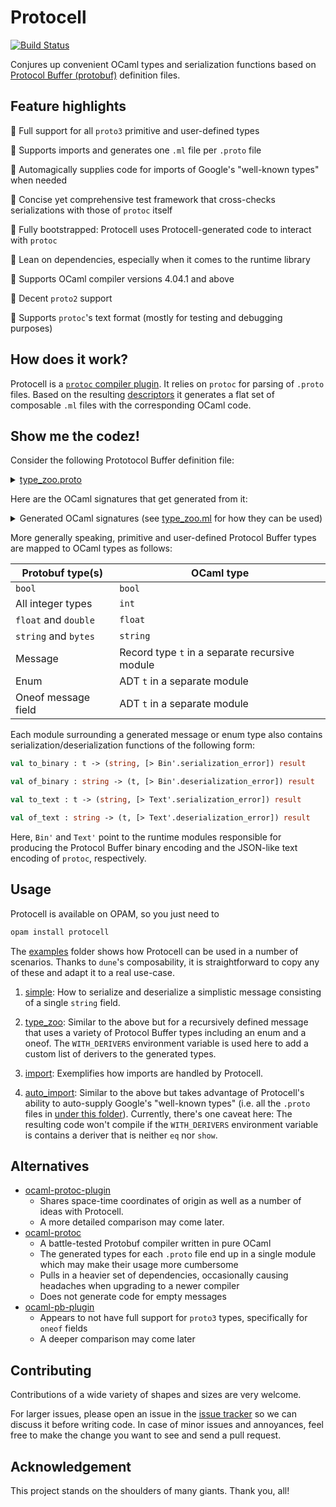 # Protocell

[![Build Status](https://travis-ci.org/martinslota/protocell.svg?branch=master)](https://travis-ci.org/martinslota/protocell)

Conjures up convenient OCaml types and serialization functions based on
[Protocol Buffer (protobuf)](https://developers.google.com/protocol-buffers)
definition files.

## Feature highlights

:camel: Full support for all `proto3` primitive and user-defined types

:camel: Supports imports and generates one `.ml` file per `.proto` file

:camel: Automagically supplies code for imports of Google's "well-known types" when needed

:camel: Concise yet comprehensive test framework that cross-checks serializations with those of `protoc` itself

:camel: Fully bootstrapped: Protocell uses Protocell-generated code to interact with `protoc`

:camel: Lean on dependencies, especially when it comes to the runtime library

:camel: Supports OCaml compiler versions 4.04.1 and above

:camel: Decent `proto2` support

:camel: Supports `protoc`'s text format (mostly for testing and debugging purposes)

## How does it work?

Protocell is a [`protoc` compiler
plugin](https://developers.google.com/protocol-buffers/docs/reference/other).
It relies on `protoc` for parsing of `.proto` files. Based on the resulting
[descriptors](https://github.com/protocolbuffers/protobuf/blob/master/src/google/protobuf/compiler/plugin.proto)
it generates a flat set of composable `.ml` files with the corresponding
OCaml code.

## Show me the codez!

Consider the following Prototocol Buffer definition file:

<details>
  <summary><a href="examples/type_zoo/type_zoo.proto">type_zoo.proto</a></summary>
  
```protobuf
syntax = "proto3";

enum Platypus {
  SITTING = 0;
  STANDING = 1;
  LYING = 2;
  OTHER = 3;
}

message Exposition {
  int32 alpaca = 1;
  int64 bear = 2;
  sint32 cuckoo = 3;
  sint64 dolphin = 4;
  uint32 elephant = 5;
  uint64 fox = 6;
  fixed32 giraffe = 7;
  repeated fixed64 hest = 8;
  sfixed32 indri = 9;
  sfixed64 jellyfish = 10;
  float kingfisher = 11;
  double llama = 12;
  bool meerkat = 13;
  string nightingale = 14;
  bytes octopus = 15;
  Platypus platypus = 16;
  oneof cute {
    string quetzal = 17;
    string redPanda = 18;
  }
  repeated Exposition pavilion = 19;
}
```
</details>

Here are the OCaml signatures that get generated from it:

<details>
  <summary>Generated OCaml signatures (see <a href="examples/type_zoo/type_zoo.ml">type_zoo.ml</a> for how they can be used)</summary>
  
```ocaml
module Platypus : sig
  type t =
    | Sitting
    | Standing
    | Lying
    | Other
  [@@deriving eq, show]

  val default : unit -> t

  val to_int : t -> int

  val of_int : int -> t option

  val to_string : t -> string

  val of_string : string -> t option
end

module rec Exposition : sig
  module Cute : sig
    type t =
      | Quetzal of string
      | Red_panda of string
    [@@deriving eq, show]

    val quetzal : string -> t
    val red_panda : string -> t
  end

  type t = {
    alpaca : int;
    bear : int;
    cuckoo : int;
    dolphin : int;
    elephant : int;
    fox : int;
    giraffe : int;
    hest : int list;
    indri : int;
    jellyfish : int;
    kingfisher : float;
    llama : float;
    meerkat : bool;
    nightingale : string;
    octopus : string;
    platypus : Platypus.t;
    cute : Cute.t option;
    pavilion : Exposition.t list;
  }
  [@@deriving eq, show]

  val to_binary : t -> (string, [> Bin'.serialization_error]) result

  val of_binary : string -> (t, [> Bin'.deserialization_error]) result

  val to_text : t -> (string, [> Text'.serialization_error]) result

  val of_text : string -> (t, [> Text'.deserialization_error]) result
end
```
</details>

More generally speaking, primitive and user-defined Protocol Buffer types are mapped to OCaml types as follows:

| Protobuf type(s) | OCaml type |
| --- | --- |
| `bool` | `bool` |
| All integer types | `int` |
| `float` and `double` | `float` |
| `string` and `bytes` | `string` |
| Message | Record type `t` in a separate recursive module |
| Enum | ADT `t` in a separate module |
| Oneof message field | ADT `t` in a separate module |

Each module surrounding a generated message or enum type also contains
serialization/deserialization functions of the following form:

```ocaml
val to_binary : t -> (string, [> Bin'.serialization_error]) result

val of_binary : string -> (t, [> Bin'.deserialization_error]) result

val to_text : t -> (string, [> Text'.serialization_error]) result

val of_text : string -> (t, [> Text'.deserialization_error]) result
```

Here, `Bin'` and `Text'` point to the runtime modules responsible for
producing the Protocol Buffer binary encoding and the JSON-like text encoding
of `protoc`, respectively.

## Usage

Protocell is available on OPAM, so you just need to

```sh
opam install protocell
```

The [examples](examples) folder shows how Protocell can be used in a number
of scenarios. Thanks to `dune`'s composability, it is straightforward to copy
any of these and adapt it to a real use-case.

1. [simple](examples/simple): How to serialize and deserialize a simplistic
message consisting of a single `string` field.

1. [type_zoo](examples/type_zoo): Similar to the above but for a recursively
defined message that uses a variety of Protocol Buffer types including an
enum and a oneof. The `WITH_DERIVERS` environment variable is used here to
add a custom list of derivers to the generated types.

1. [import](examples/import): Exemplifies how imports are handled by Protocell.

1. [auto_import](examples/auto_import): Similar to the above but takes
advantage of Protocell's ability to auto-supply Google's "well-known types"
(i.e. all the `.proto` files in [under this
folder](https://github.com/protocolbuffers/protobuf/tree/master/src/google/protobuf)).
Currently, there's one caveat here: The resulting code won't compile if the
`WITH_DERIVERS` environment variable is contains a deriver that is neither
`eq` nor `show`.

## Alternatives

* [ocaml-protoc-plugin](https://github.com/issuu/ocaml-protoc-plugin)
  * Shares space-time coordinates of origin as well as a number of ideas with
    Protocell.
  * A more detailed comparison may come later.
* [ocaml-protoc](https://github.com/mransan/ocaml-protoc)
  * A battle-tested Protobuf compiler written in pure OCaml
  * The generated types for each `.proto` file end up in a single module which
    may make their usage more cumbersome
  * Pulls in a heavier set of dependencies, occasionally causing headaches when
    upgrading to a newer compiler
  * Does not generate code for empty messages
* [ocaml-pb-plugin](https://github.com/yallop/ocaml-pb-plugin)
  * Appears to not have full support for `proto3` types, specifically for
    `oneof` fields
  * A deeper comparison may come later

## Contributing

Contributions of a wide variety of shapes and sizes are very welcome.

For larger issues, please open an issue in the [issue
tracker](https://github.com/martinslota/protocell/issues) so we can discuss
it before writing code. In case of minor issues and annoyances, feel free to
make the change you want to see and send a pull request.

## Acknowledgement

This project stands on the shoulders of many giants. Thank you, all!
